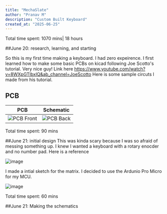 ```yaml
---
title: "MechaSlate"
author: "Pranav M"
description: "Custom Built Keyboard"
created_at: "2025-06-25"
---
```


Total time spent: 1070 mins| 18 hours


##June 20: research, learning, and starting

So this is my first time making a keyboard. I had zero expeirence. I first learned how to make some basic PCBs on kicad following Joe Scotto's tutorial. Very nice guy! Link here https://www.youtube.com/watch?v=8WXpGTIbxlQ&ab_channel=JoeScotto
Here is some sample circuts I made from his tutorial.

##  PCB
PCB            |  Schematic
:-------------------------:|:-------------------------:
![PCB Front](https://github.com/user-attachments/assets/fe14e158-7bf4-4130-a9e4-d2c2ffe600b3)  |  ![PCB Back](https://github.com/user-attachments/assets/0920f8ec-823d-4420-902b-3d1fbaa8548c)

Total time spent: 90 mins

##June 21: initial design
This was kinda scary because I was so afraid of messing something up. I knew I wanted a keyboard with a rotary enocder and no number pad. Here is a reference

![image](https://github.com/user-attachments/assets/5022cb00-1b8f-4f8d-9eed-496a488ff698)

I made a intial sketch for the matrix. I decided to use the Ardunio Pro Micro for my MCU.  

![image](https://github.com/user-attachments/assets/eb706fce-0594-4e8b-9120-f8f950bf33c4)

Total time spent: 60 mins

##June 21: Making the schematics


